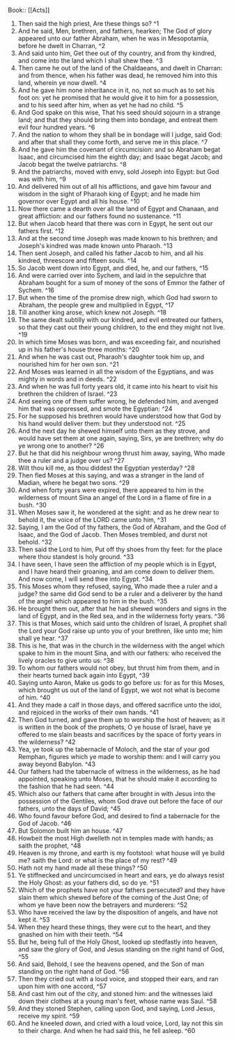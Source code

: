  Book:: [[Acts]]
 1. Then said the high priest, Are these things so? ^1
 2. And he said, Men, brethren, and fathers, hearken; The God of glory appeared unto our father Abraham, when he was in Mesopotamia, before he dwelt in Charran, ^2
 3. And said unto him, Get thee out of thy country, and from thy kindred, and come into the land which I shall shew thee. ^3
 4. Then came he out of the land of the Chaldaeans, and dwelt in Charran: and from thence, when his father was dead, he removed him into this land, wherein ye now dwell. ^4
 5. And he gave him none inheritance in it, no, not so much as to set his foot on: yet he promised that he would give it to him for a possession, and to his seed after him, when as yet he had no child. ^5
 6. And God spake on this wise, That his seed should sojourn in a strange land; and that they should bring them into bondage, and entreat them evil four hundred years. ^6
 7. And the nation to whom they shall be in bondage will I judge, said God: and after that shall they come forth, and serve me in this place. ^7
 8. And he gave him the covenant of circumcision: and so Abraham begat Isaac, and circumcised him the eighth day; and Isaac begat Jacob; and Jacob begat the twelve patriarchs. ^8
 9. And the patriarchs, moved with envy, sold Joseph into Egypt: but God was with him, ^9
 10. And delivered him out of all his afflictions, and gave him favour and wisdom in the sight of Pharaoh king of Egypt; and he made him governor over Egypt and all his house. ^10
 11. Now there came a dearth over all the land of Egypt and Chanaan, and great affliction: and our fathers found no sustenance. ^11
 12. But when Jacob heard that there was corn in Egypt, he sent out our fathers first. ^12
 13. And at the second time Joseph was made known to his brethren; and Joseph's kindred was made known unto Pharaoh. ^13
 14. Then sent Joseph, and called his father Jacob to him, and all his kindred, threescore and fifteen souls. ^14
 15. So Jacob went down into Egypt, and died, he, and our fathers, ^15
 16. And were carried over into Sychem, and laid in the sepulchre that Abraham bought for a sum of money of the sons of Emmor the father of Sychem. ^16
 17. But when the time of the promise drew nigh, which God had sworn to Abraham, the people grew and multiplied in Egypt, ^17
 18. Till another king arose, which knew not Joseph. ^18
 19. The same dealt subtilly with our kindred, and evil entreated our fathers, so that they cast out their young children, to the end they might not live. ^19
 20. In which time Moses was born, and was exceeding fair, and nourished up in his father's house three months: ^20
 21. And when he was cast out, Pharaoh's daughter took him up, and nourished him for her own son. ^21
 22. And Moses was learned in all the wisdom of the Egyptians, and was mighty in words and in deeds. ^22
 23. And when he was full forty years old, it came into his heart to visit his brethren the children of Israel. ^23
 24. And seeing one of them suffer wrong, he defended him, and avenged him that was oppressed, and smote the Egyptian: ^24
 25. For he supposed his brethren would have understood how that God by his hand would deliver them: but they understood not. ^25
 26. And the next day he shewed himself unto them as they strove, and would have set them at one again, saying, Sirs, ye are brethren; why do ye wrong one to another? ^26
 27. But he that did his neighbour wrong thrust him away, saying, Who made thee a ruler and a judge over us? ^27
 28. Wilt thou kill me, as thou diddest the Egyptian yesterday? ^28
 29. Then fled Moses at this saying, and was a stranger in the land of Madian, where he begat two sons. ^29
 30. And when forty years were expired, there appeared to him in the wilderness of mount Sina an angel of the Lord in a flame of fire in a bush. ^30
 31. When Moses saw it, he wondered at the sight: and as he drew near to behold it, the voice of the LORD came unto him, ^31
 32. Saying, I am the God of thy fathers, the God of Abraham, and the God of Isaac, and the God of Jacob. Then Moses trembled, and durst not behold. ^32
 33. Then said the Lord to him, Put off thy shoes from thy feet: for the place where thou standest is holy ground. ^33
 34. I have seen, I have seen the affliction of my people which is in Egypt, and I have heard their groaning, and am come down to deliver them. And now come, I will send thee into Egypt. ^34
 35. This Moses whom they refused, saying, Who made thee a ruler and a judge? the same did God send to be a ruler and a deliverer by the hand of the angel which appeared to him in the bush. ^35
 36. He brought them out, after that he had shewed wonders and signs in the land of Egypt, and in the Red sea, and in the wilderness forty years. ^36
 37. This is that Moses, which said unto the children of Israel, A prophet shall the Lord your God raise up unto you of your brethren, like unto me; him shall ye hear. ^37
 38. This is he, that was in the church in the wilderness with the angel which spake to him in the mount Sina, and with our fathers: who received the lively oracles to give unto us: ^38
 39. To whom our fathers would not obey, but thrust him from them, and in their hearts turned back again into Egypt, ^39
 40. Saying unto Aaron, Make us gods to go before us: for as for this Moses, which brought us out of the land of Egypt, we wot not what is become of him. ^40
 41. And they made a calf in those days, and offered sacrifice unto the idol, and rejoiced in the works of their own hands. ^41
 42. Then God turned, and gave them up to worship the host of heaven; as it is written in the book of the prophets, O ye house of Israel, have ye offered to me slain beasts and sacrifices by the space of forty years in the wilderness? ^42
 43. Yea, ye took up the tabernacle of Moloch, and the star of your god Remphan, figures which ye made to worship them: and I will carry you away beyond Babylon. ^43
 44. Our fathers had the tabernacle of witness in the wilderness, as he had appointed, speaking unto Moses, that he should make it according to the fashion that he had seen. ^44
 45. Which also our fathers that came after brought in with Jesus into the possession of the Gentiles, whom God drave out before the face of our fathers, unto the days of David; ^45
 46. Who found favour before God, and desired to find a tabernacle for the God of Jacob. ^46
 47. But Solomon built him an house. ^47
 48. Howbeit the most High dwelleth not in temples made with hands; as saith the prophet, ^48
 49. Heaven is my throne, and earth is my footstool: what house will ye build me? saith the Lord: or what is the place of my rest? ^49
 50. Hath not my hand made all these things? ^50
 51. Ye stiffnecked and uncircumcised in heart and ears, ye do always resist the Holy Ghost: as your fathers did, so do ye. ^51
 52. Which of the prophets have not your fathers persecuted? and they have slain them which shewed before of the coming of the Just One; of whom ye have been now the betrayers and murderers: ^52
 53. Who have received the law by the disposition of angels, and have not kept it. ^53
 54. When they heard these things, they were cut to the heart, and they gnashed on him with their teeth. ^54
 55. But he, being full of the Holy Ghost, looked up stedfastly into heaven, and saw the glory of God, and Jesus standing on the right hand of God, ^55
 56. And said, Behold, I see the heavens opened, and the Son of man standing on the right hand of God. ^56
 57. Then they cried out with a loud voice, and stopped their ears, and ran upon him with one accord, ^57
 58. And cast him out of the city, and stoned him: and the witnesses laid down their clothes at a young man's feet, whose name was Saul. ^58
 59. And they stoned Stephen, calling upon God, and saying, Lord Jesus, receive my spirit. ^59
 60. And he kneeled down, and cried with a loud voice, Lord, lay not this sin to their charge. And when he had said this, he fell asleep. ^60
